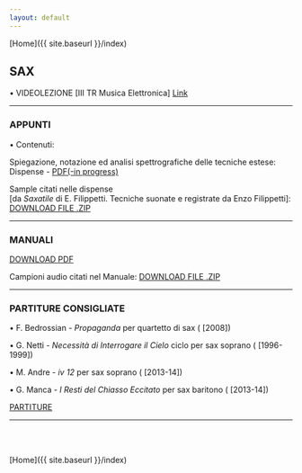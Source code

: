 ```yaml
---
layout: default
---
```


[Home]({{ site.baseurl }}/index)



## SAX






• VIDEOLEZIONE [III TR Musica Elettronica] <a href="https://www.youtube.com/watch?v=IbskrOyX244" target="_blank">Link</a>


<!--
• VIDEOLEZIONE [II TR Musica Applicata] <a href="https://www.youtube.com/watch?v=rxkdNBpLx-c" target="_blank">Link</a>

• VIDEOLEZIONE [III TR Musica Applicata] <a href="https://www.youtube.com/watch?v=Xhmvat8WafI" target="_blank">Link</a>

-->

______

### APPUNTI


• Contenuti:

Spiegazione, notazione ed analisi spettrografiche delle tecniche estese: Dispense - <a href=" " target="_blank">PDF(-in progress)</a>


Sample citati nelle dispense  
[da *Saxatile* di E. Filippetti. Tecniche suonate e registrate da Enzo Filippetti]:
 <a href="https://www.dropbox.com/s/imcdnfwvj6vd95v/SAXATILE%20PER%20CITERA.zip?dl=0" target="_blank">DOWNLOAD FILE .ZIP</a>



______

### MANUALI

 <a href="https://www.dropbox.com/s/y6kag2fcwp7s886/Weiss_Netti%3B%20trattato%20II.pdf?dl=0" target="_blank">DOWNLOAD PDF</a>

Campioni audio citati nel Manuale: <a href="https://www.dropbox.com/s/pmbvvtvb86geze6/Weiss-Netti_Techs.zip?dl=0" target="_blank">DOWNLOAD FILE .ZIP</a>

______

### PARTITURE CONSIGLIATE


<!-- • xxx - *yyy* (da zzz, [1909])

• G. Grisey - *Anubis et Nout* per clarinetto contrabbasso ( [1985])-->


• F. Bedrossian - *Propaganda* per quartetto di sax ( [2008])

• G. Netti - *Necessità di Interrogare il Cielo* ciclo per sax soprano ( [1996-1999])

• M. Andre - *iv 12* per sax soprano ( [2013-14])

• G. Manca - *I Resti del Chiasso Eccitato* per sax baritono ( [2013-14])



<a href="https://www.dropbox.com/sh/7tvjnfe5sl5ibba/AACVPi1R2tpBcSDR2tcuMtmna?dl=0" target="_blank">PARTITURE</a>







______

<br>

<br>


[Home]({{ site.baseurl }}/index)

